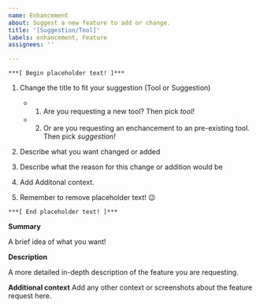 ```yaml
---
name: Enhancement
about: Suggest a new feature to add or change.
title: '[Suggestion/Tool]'
labels: enhancement, Feature
assignees: ''

---
```


`***[ Begin placeholder text! ]***`
 1. Change the title to fit your suggestion (Tool or Suggestion)
    - 1. Are you requesting a new tool? Then pick *tool!*
    - 2. Or are you requesting an enchancement to an pre-existing tool. Then pick *suggestion!*

 3. Describe what you want changed or added
 
 4. Describe what the reason for this change or addition would be
 
 5. Add Additonal context.
 
 6. Remember to remove placeholder text! 😉
 
`***[ End placeholder text! ]***`
 
**Summary**

A brief idea of what you want!
 
**Description**

A more detailed in-depth description of the feature you are requesting. 



**Additional context**
Add any other context or screenshots about the feature request here.
